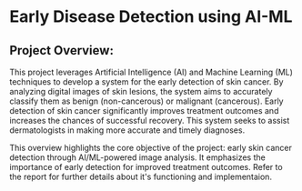 # Early Disease Detection using AI-ML

## Project Overview:
This project leverages Artificial Intelligence (AI) and Machine Learning (ML) techniques to develop a system for the early detection of skin cancer. By analyzing digital images of skin lesions, the system aims to accurately classify them as benign (non-cancerous) or malignant (cancerous). Early detection of skin cancer significantly improves treatment outcomes and increases the chances of successful recovery. This system seeks to assist dermatologists in making more accurate and timely diagnoses.

This overview highlights the core objective of the project: early skin cancer detection through AI/ML-powered image analysis. It emphasizes the importance of early detection for improved treatment outcomes.
Refer to the report for further details about it's functioning and implementaion.
